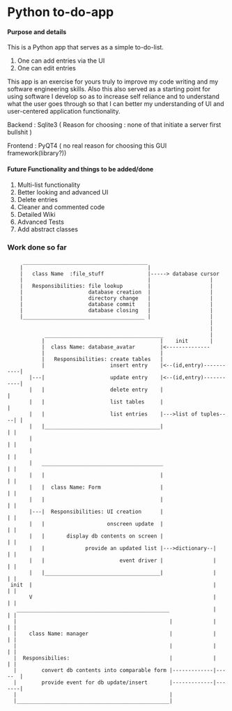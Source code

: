 
# Python to-do-app

#### Purpose and details

This is a Python app that serves as a simple to-do-list.

1. One can add entries via the UI
2. One can edit entries 


This app is an exercise for yours truly to improve my code writing and my software engineering skills. Also this also served as
a starting point for using software I develop so as to increase self reliance and to understand what the user goes through so that
I can better my understanding of UI and user-centered application functionality.

Backend  : Sqlite3 ( Reason for choosing : none of that initiate a server first bullshit )

Frontend : PyQT4 ( no real reason for choosing this GUI framework(library?))



#### Future Functionality and things to be added/done

1. Multi-list functionality
2. Better looking and advanced UI
3. Delete entries
4. Cleaner and commented code
5. Detailed Wiki
6. Advanced Tests
7. Add abstract classes


### Work done so far

```
     ________________________________________
    |                                        |
    |   class Name  :file_stuff              |-----> database cursor
    |                                        |                   |
    |   Responsibilities: file lookup        |                   |
    |                     database creation  |                   |
    |                     directory change   |                   |
    |                     database commit    |                   |
    |                     database closing   |                   |
    |_______________________________________ |                   |
                                                                 |
                                                                 |
            ______________________________________               |
           |                                     |    init       |   
           |  class Name: database_avatar        |<-------------- 
           |                                     |
           |   Responsibilities: create tables   |
           |                     insert entry    |<--(id,entry)-----------|
       |---|                     update entry    |<--(id,entry)-----------|
       |   |                     delete entry    |                        |
       |   |                     list tables     |                        |
       |   |                     list entries    |--->list of tuples----| |
       |   |_____________________________________|                      | |
       |                                                                | |
       |                                                                | |
       |   _______________________________________                      | |
       |   |                                     |                      | |
       |   |  class Name: Form                   |                      | |
       |   |                                     |                      | |
       |---|  Responsibilities: UI creation      |                      | |
       |   |                    onscreen update  |                      | |
       |   |       display db contents on screen |                      | |
       |   |             provide an updated list |--->dictionary--|     | |
       |   |                        event driver |                |     | |
       |   |_____________________________________|                |     | |
 init  |                                                          |     | |
       V                                                          |     | |
   _________________________________________________              |     | |
  |                                                 |             |     | |
  |    class Name: manager                          |             |     | |
  |                                                 |             |     | |
  |  Responsibilies:                                |             |     | |
  |        convert db contents into comparable form |-------------|-----  |              
  |        provide event for db update/insert       |-------------|-------|
  |                                                 |
  |_________________________________________________|

 
```                     
					                              







